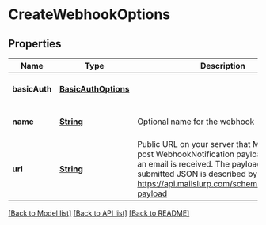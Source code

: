 # CreateWebhookOptions
## Properties

Name | Type | Description | Notes
------------ | ------------- | ------------- | -------------
**basicAuth** | [**BasicAuthOptions**](BasicAuthOptions) |  | [optional] [default to null]
**name** | [**String**](string) | Optional name for the webhook | [optional] [default to null]
**url** | [**String**](string) | Public URL on your server that MailSlurp can post WebhookNotification payload to when an email is received. The payload of the submitted JSON is described by https://api.mailslurp.com/schemas/webhook-payload | [optional] [default to null]

[[Back to Model list]](../README#documentation-for-models) [[Back to API list]](../README#documentation-for-api-endpoints) [[Back to README]](../README)

